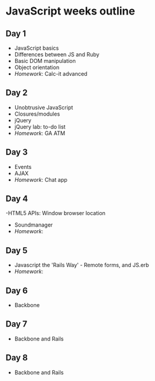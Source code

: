 # JavaScript weeks outline

## Day 1
- JavaScript basics
- Differences between JS and Ruby
- Basic DOM manipulation
- Object orientation
- *Homework*: Calc-it advanced

## Day 2
- Unobtrusive JavaScript
- Closures/modules
- jQuery
- jQuery lab: to-do list
- *Homework*: GA ATM

## Day 3
- Events
- AJAX
- *Homework*: Chat app

## Day 4
-HTML5 APIs: Window browser location
- Soundmanager
- *Homework*: 

## Day 5 
- Javascript the 'Rails Way' - Remote forms, and JS.erb
- *Homework*: 

## Day 6 
- Backbone

## Day 7 
- Backbone and Rails

## Day 8 
- Backbone and Rails
